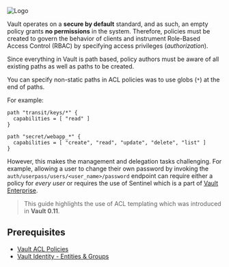<img src="https://s3-us-west-1.amazonaws.com/education-yh/Vault_Icon_FullColor.png" alt="Logo"/>

Vault operates on a **secure by default** standard, and as such, an empty policy grants **no permissions** in the system. Therefore, policies must be created to govern the behavior of clients and instrument Role-Based Access Control (RBAC) by specifying access privileges (_authorization_).

Since everything in Vault is path based, policy authors must be aware of all existing paths as well as paths to be created.  

You can specify non-static paths in ACL policies was to use globs (`*`) at the end of paths.

For example:

```hcl
path "transit/keys/*" {
  capabilities = [ "read" ]
}

path "secret/webapp_*" {
  capabilities = [ "create", "read", "update", "delete", "list" ]
}
```

However, this makes the management and delegation tasks challenging. For example, allowing a user to change their own password by invoking the
`auth/userpass/users/<user_name>/password` endpoint can require either a policy for _every user_ or requires the use of Sentinel which is a part of [Vault Enterprise](/docs/enterprise/sentinel/index.html).

> This guide highlights the use of ACL templating which was introduced in **Vault 0.11**.

## Prerequisites

* [Vault ACL Policies](https://www.katacoda.com/hashicorp/scenarios/vault-policies)
* [Vault Identity - Entities & Groups](https://www.katacoda.com/hashicorp/scenarios/vault-identity)
